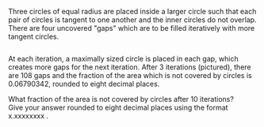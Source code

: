   <p>Three circles of equal radius are placed inside a larger circle such that each pair of circles is tangent to one another and the inner circles do not overlap. There are four uncovered "gaps" which are to be filled iteratively with more tangent circles.</p>    <img src="project/images/p_199_circles_in_circles.gif" alt="" />    <p>  At each iteration, a maximally sized circle is placed in each gap, which creates more gaps for the next iteration. After 3 iterations (pictured), there are 108 gaps and the fraction of the area which is not covered by circles is 0.06790342, rounded to eight decimal places.  </p>  <p>  What fraction of the area is not covered by circles after 10 iterations?<br />  Give your answer rounded to eight decimal places using the format x.xxxxxxxx .  </p>  